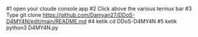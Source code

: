 #1 open your cloude console app
#2 Click above the various termux bar
#3 Type git clone https://github.com/Damyan27/DDoS-D4MY4N/edit/main/README.md
#4 ketik cd DDoS-D4MY4N
#5 ketik python3 D4MY4N.py
